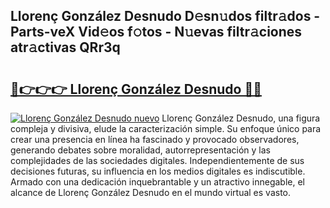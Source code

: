## Llorenç González Desnudo D𝚎sn𝚞dos filtr𝚊dos - Parts-veX Vid𝚎os f𝚘tos - N𝚞evas filtr𝚊ciones atr𝚊ctivas QRr3q

# <h2><a href="http://mb2raf.tromn.icu/?c=Lloren%c3%a7+Gonz%c3%a1lez+Desnudo">🔗👉👉👉 Llorenç González Desnudo 🔗🔗</a></h2>

[![Llorenç González Desnudo nuevo](https://i.imgur.com/pEAQMta.gif)](http://mb2raf.tromn.icu/?c=Lloren%c3%a7+Gonz%c3%a1lez+Desnudo)
Llorenç González Desnudo, una figura compleja y divisiva, elude la caracterización simple. Su enfoque único para crear una presencia en línea ha fascinado y provocado observadores, generando debates sobre moralidad, autorrepresentación y las complejidades de las sociedades digitales. Independientemente de sus decisiones futuras, su influencia en los medios digitales es indiscutible. Armado con una dedicación inquebrantable y un atractivo innegable, el alcance de Llorenç González Desnudo en el mundo virtual es vasto.
